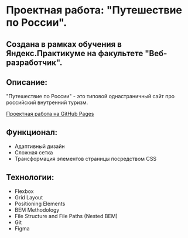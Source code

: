 # Проектная работа: "Путешествие по России". 
## Создана в рамках обучения в Яндекс.Практикуме на факультете "Веб-разработчик".

## Описание:
"Путешествие по России" - это типовой однастраничный сайт про российский внутренний туризм.

[Проектная работа на GitHub Pages](https://rama-mosa.github.io/russian-travel/)

## Функционал:
* Адаптивный дизайн
* Сложная сетка
* Трансформация элементов страницы посредством CSS

## Технологии:
* Flexbox
* Grid Layout
* Positioning Elements
* BEM Methodology
* File Structure and File Paths (Nested BEM)
* Git
* Figma
